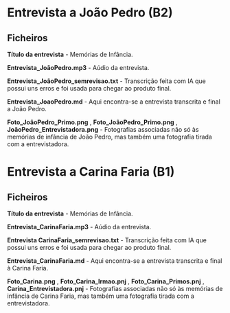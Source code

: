 # Entrevista a João Pedro (B2)

## Ficheiros

**Título da entrevista** - Memórias de Infância.

**Entrevista_JoãoPedro.mp3** - Aúdio da entrevista.

**Entrevista_JoãoPedro_semrevisao.txt** - Transcrição feita com IA que possui uns erros e foi usada para chegar ao produto final.

**Entrevista_JoaoPedro.md** - Aqui encontra-se a entrevista transcrita e final a João Pedro.

**Foto_JoãoPedro_Primo.png** , **Foto_JoãoPedro_Primo.png** , **JoãoPedro_Entrevistadora.png** - Fotografias associadas não só às memórias de infância de João Pedro, mas também uma fotografia tirada com a entrevistadora.

# Entrevista a Carina Faria (B1)

## Ficheiros

**Título da entrevista** - Memórias de Infância.

**Entrevista_CarinaFaria.mp3** - Aúdio da entrevista.

**Entrevista CarinaFaria_semrevisao.txt** - Transcrição feita com IA que possui uns erros e foi usada para chegar ao produto final.

**Entrevista_CarinaFaria.md** - Aqui encontra-se a entrevista transcrita e final à Carina Faria.

**Foto_Carina.png** , **Foto_Carina_Irmao.pnj** , **Foto_Carina_Primos.pnj** , **Carina_Entrevistadora.pnj** - Fotografias associadas não só às memórias de infância de Carina Faria, mas também uma fotografia tirada com a entrevistadora.

